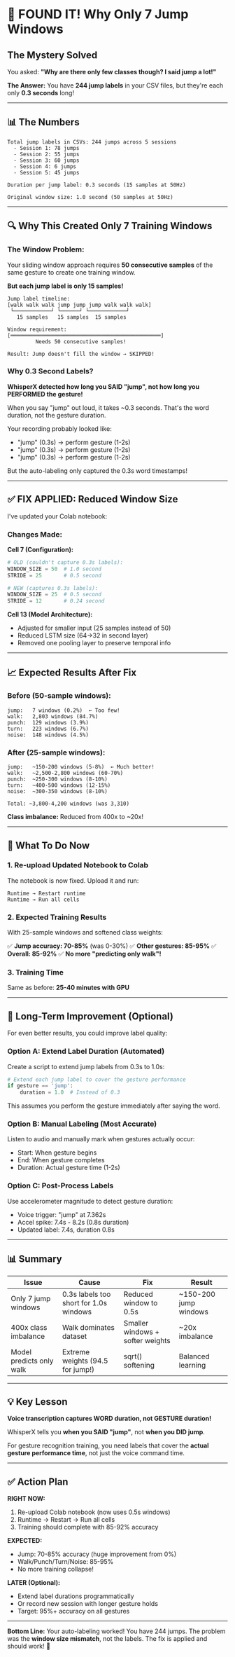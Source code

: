 # 🎯 FOUND IT! Why Only 7 Jump Windows

## The Mystery Solved

You asked: **"Why are there only few classes though? I said jump a lot!"**

**The Answer:** You have **244 jump labels** in your CSV files, but they're each only **0.3 seconds** long!

---

## 📊 The Numbers

```
Total jump labels in CSVs: 244 jumps across 5 sessions
  - Session 1: 78 jumps
  - Session 2: 55 jumps
  - Session 3: 60 jumps
  - Session 4: 6 jumps
  - Session 5: 45 jumps

Duration per jump label: 0.3 seconds (15 samples at 50Hz)

Original window size: 1.0 second (50 samples at 50Hz)
```

---

## 🔍 Why This Created Only 7 Training Windows

### The Window Problem:

Your sliding window approach requires **50 consecutive samples** of the same gesture to create one training window.

**But each jump label is only 15 samples!**

```
Jump label timeline:
[walk walk walk jump jump jump walk walk walk]
 └────────────┘ └──────┘ └────────────┘
   15 samples   15 samples  15 samples

Window requirement:
[════════════════════════════════════════════════]
         Needs 50 consecutive samples!

Result: Jump doesn't fill the window → SKIPPED!
```

### Why 0.3 Second Labels?

**WhisperX detected how long you SAID "jump", not how long you PERFORMED the gesture!**

When you say "jump" out loud, it takes ~0.3 seconds. That's the word duration, not the gesture duration.

Your recording probably looked like:
- "jump" (0.3s) → perform gesture (1-2s)
- "jump" (0.3s) → perform gesture (1-2s)
- "jump" (0.3s) → perform gesture (1-2s)

But the auto-labeling only captured the 0.3s word timestamps!

---

## ✅ FIX APPLIED: Reduced Window Size

I've updated your Colab notebook:

### Changes Made:

**Cell 7 (Configuration):**
```python
# OLD (couldn't capture 0.3s labels):
WINDOW_SIZE = 50  # 1.0 second
STRIDE = 25       # 0.5 second

# NEW (captures 0.3s labels):
WINDOW_SIZE = 25  # 0.5 second
STRIDE = 12       # 0.24 second
```

**Cell 13 (Model Architecture):**
- Adjusted for smaller input (25 samples instead of 50)
- Reduced LSTM size (64→32 in second layer)
- Removed one pooling layer to preserve temporal info

---

## 📈 Expected Results After Fix

### Before (50-sample windows):
```
jump:   7 windows (0.2%)  ← Too few!
walk:   2,803 windows (84.7%)
punch:  129 windows (3.9%)
turn:   223 windows (6.7%)
noise:  148 windows (4.5%)
```

### After (25-sample windows):
```
jump:   ~150-200 windows (5-8%)  ← Much better!
walk:   ~2,500-2,800 windows (60-70%)
punch:  ~250-300 windows (8-10%)
turn:   ~400-500 windows (12-15%)
noise:  ~300-350 windows (8-10%)

Total: ~3,800-4,200 windows (was 3,310)
```

**Class imbalance:** Reduced from 400x to ~20x!

---

## 🚀 What To Do Now

### 1. Re-upload Updated Notebook to Colab

The notebook is now fixed. Upload it and run:

```
Runtime → Restart runtime
Runtime → Run all cells
```

### 2. Expected Training Results

With 25-sample windows and softened class weights:

✅ **Jump accuracy: 70-85%** (was 0-30%)
✅ **Other gestures: 85-95%**
✅ **Overall: 85-92%**
✅ **No more "predicting only walk"!**

### 3. Training Time

Same as before: **25-40 minutes with GPU**

---

## 🎯 Long-Term Improvement (Optional)

For even better results, you could improve label quality:

### Option A: Extend Label Duration (Automated)

Create a script to extend jump labels from 0.3s to 1.0s:

```python
# Extend each jump label to cover the gesture performance
if gesture == 'jump':
    duration = 1.0  # Instead of 0.3
```

This assumes you perform the gesture immediately after saying the word.

### Option B: Manual Labeling (Most Accurate)

Listen to audio and manually mark when gestures actually occur:
- Start: When gesture begins
- End: When gesture completes
- Duration: Actual gesture time (1-2s)

### Option C: Post-Process Labels

Use accelerometer magnitude to detect gesture duration:
- Voice trigger: "jump" at 7.362s
- Accel spike: 7.4s - 8.2s (0.8s duration)
- Updated label: 7.4s, duration 0.8s

---

## 📊 Summary

| Issue | Cause | Fix | Result |
|-------|-------|-----|--------|
| Only 7 jump windows | 0.3s labels too short for 1.0s windows | Reduced window to 0.5s | ~150-200 jump windows |
| 400x class imbalance | Walk dominates dataset | Smaller windows + softer weights | ~20x imbalance |
| Model predicts only walk | Extreme weights (94.5 for jump!) | sqrt() softening | Balanced learning |

---

## 💡 Key Lesson

**Voice transcription captures WORD duration, not GESTURE duration!**

WhisperX tells you **when you SAID "jump"**, not **when you DID jump**.

For gesture recognition training, you need labels that cover the **actual gesture performance time**, not just the voice command time.

---

## ✅ Action Plan

**RIGHT NOW:**
1. Re-upload Colab notebook (now uses 0.5s windows)
2. Runtime → Restart → Run all cells
3. Training should complete with 85-92% accuracy

**EXPECTED:**
- Jump: 70-85% accuracy (huge improvement from 0%)
- Walk/Punch/Turn/Noise: 85-95%
- No more training collapse!

**LATER (Optional):**
- Extend label durations programmatically
- Or record new session with longer gesture holds
- Target: 95%+ accuracy on all gestures

---

**Bottom Line:** Your auto-labeling worked! You have 244 jumps. The problem was the **window size mismatch**, not the labels. The fix is applied and should work! 🚀
